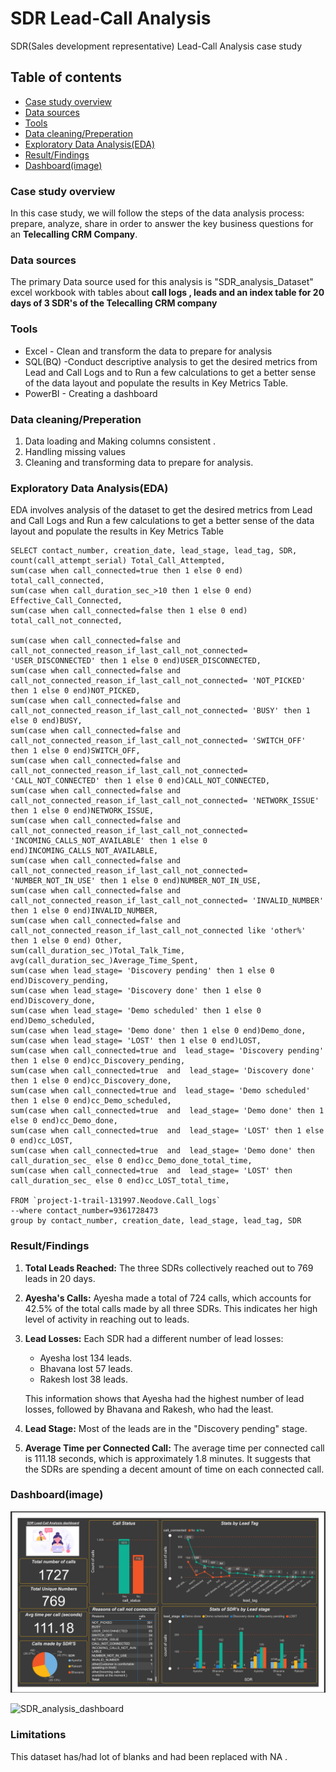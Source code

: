 # SDR Lead-Call Analysis
SDR(Sales development representative) Lead-Call Analysis case study

## Table of contents
- [Case study overview](#case-study-overview)
- [Data sources](#data-sources)
- [Tools](#tools)
-  [Data cleaning/Preperation](#data-cleaningpreperation)
-  [Exploratory Data Analysis(EDA)](#exploratory-data-analysiseda)
-  [Result/Findings](#resultfindings)
-  [Dashboard(image)](#dashboardimage)
  
### Case study overview
In this case study, we will follow the steps of the data analysis process: prepare, analyze, share in order to answer the key business questions for an **Telecalling CRM Company**.

### Data sources
 The primary Data source used for this analysis is "SDR_analysis_Dataset" excel workbook with tables about **call logs , leads and an index table for 20 days of  3 SDR's of the  Telecalling CRM company**

###  Tools
- Excel - Clean and transform the data to prepare for analysis
- SQL(BQ) -Conduct descriptive analysis to get the desired metrics from Lead and Call Logs and to Run a few calculations to get a better sense of the data layout and populate the results in Key Metrics Table.
- PowerBI - Creating a dashboard

###  Data cleaning/Preperation
 1. Data loading and Making columns consistent . 
 2. Handling missing values
 3. Cleaning and transforming data to prepare for analysis.

### Exploratory Data Analysis(EDA)

 EDA involves analysis  of the dataset to get the desired metrics from Lead and Call Logs and  Run a few calculations to get a better sense of the data layout and populate the results in Key Metrics Table

 ```
 SELECT contact_number, creation_date, lead_stage, lead_tag, SDR, count(call_attempt_serial) Total_Call_Attempted,
 sum(case when call_connected=true then 1 else 0 end) total_call_connected, 
 sum(case when call_duration_sec_>10 then 1 else 0 end) Effective_Call_Connected,
 sum(case when call_connected=false then 1 else 0 end) total_call_not_connected,

 sum(case when call_connected=false and call_not_connected_reason_if_last_call_not_connected= 'USER_DISCONNECTED' then 1 else 0 end)USER_DISCONNECTED,
 sum(case when call_connected=false and call_not_connected_reason_if_last_call_not_connected= 'NOT_PICKED' then 1 else 0 end)NOT_PICKED,
 sum(case when call_connected=false and call_not_connected_reason_if_last_call_not_connected= 'BUSY' then 1 else 0 end)BUSY,
 sum(case when call_connected=false and call_not_connected_reason_if_last_call_not_connected= 'SWITCH_OFF' then 1 else 0 end)SWITCH_OFF,
 sum(case when call_connected=false and call_not_connected_reason_if_last_call_not_connected= 'CALL_NOT_CONNECTED' then 1 else 0 end)CALL_NOT_CONNECTED,
 sum(case when call_connected=false and call_not_connected_reason_if_last_call_not_connected= 'NETWORK_ISSUE' then 1 else 0 end)NETWORK_ISSUE,
 sum(case when call_connected=false and call_not_connected_reason_if_last_call_not_connected= 'INCOMING_CALLS_NOT_AVAILABLE' then 1 else 0 end)INCOMING_CALLS_NOT_AVAILABLE,
 sum(case when call_connected=false and call_not_connected_reason_if_last_call_not_connected= 'NUMBER_NOT_IN_USE' then 1 else 0 end)NUMBER_NOT_IN_USE,
 sum(case when call_connected=false and call_not_connected_reason_if_last_call_not_connected= 'INVALID_NUMBER' then 1 else 0 end)INVALID_NUMBER,
 sum(case when call_connected=false and call_not_connected_reason_if_last_call_not_connected like 'other%' then 1 else 0 end) Other,
 sum(call_duration_sec_)Total_Talk_Time,
 avg(call_duration_sec_)Average_Time_Spent,
 sum(case when lead_stage= 'Discovery pending' then 1 else 0 end)Discovery_pending,
 sum(case when lead_stage= 'Discovery done' then 1 else 0 end)Discovery_done,
 sum(case when lead_stage= 'Demo scheduled' then 1 else 0 end)Demo_scheduled,
 sum(case when lead_stage= 'Demo done' then 1 else 0 end)Demo_done,
 sum(case when lead_stage= 'LOST' then 1 else 0 end)LOST,
 sum(case when call_connected=true and  lead_stage= 'Discovery pending' then 1 else 0 end)cc_Discovery_pending,
 sum(case when call_connected=true  and  lead_stage= 'Discovery done' then 1 else 0 end)cc_Discovery_done,
 sum(case when call_connected=true and  lead_stage= 'Demo scheduled' then 1 else 0 end)cc_Demo_scheduled,
 sum(case when call_connected=true  and  lead_stage= 'Demo done' then 1 else 0 end)cc_Demo_done,
 sum(case when call_connected=true  and  lead_stage= 'LOST' then 1 else 0 end)cc_LOST,
 sum(case when call_connected=true  and  lead_stage= 'Demo done' then call_duration_sec_ else 0 end)cc_Demo_done_total_time,
 sum(case when call_connected=true  and  lead_stage= 'LOST' then call_duration_sec_ else 0 end)cc_LOST_total_time,

FROM `project-1-trail-131997.Neodove.Call_logs`
--where contact_number=9361728473
group by contact_number, creation_date, lead_stage, lead_tag, SDR
```
### Result/Findings
1. **Total Leads Reached:**   The three SDRs collectively reached out to 769 leads in 20 days.

2. **Ayesha's Calls:**   Ayesha made a total of 724 calls, which accounts for 42.5% of the total calls made by all three SDRs. This indicates her high level of activity in reaching out to leads.

3.  **Lead Losses:**    Each SDR had a different number of lead losses:
    - Ayesha lost 134 leads.
    - Bhavana lost 57 leads.
    - Rakesh lost 38 leads.

    This information shows that Ayesha had the highest number of lead losses, followed by Bhavana and Rakesh, who had the least.

4. **Lead Stage:**    Most of the leads are in the "Discovery pending" stage. 

5. **Average Time per Connected Call:**    The average time per connected call is 111.18 seconds, which is approximately 1.8 minutes. It suggests that the SDRs are spending a decent amount of time on each connected call.

###  Dashboard(image)  
![Dashboard](SDR_analysis_dashboard.PNG)

![SDR_analysis_dashboard](https://github.com/SENTHILAMUTHAN/SDR_Lead_CallAnalysis/assets/138884128/1c1df076-1769-4566-a6cd-69fdbf746882)


### Limitations
 This dataset has/had lot of blanks and had been replaced with NA .



